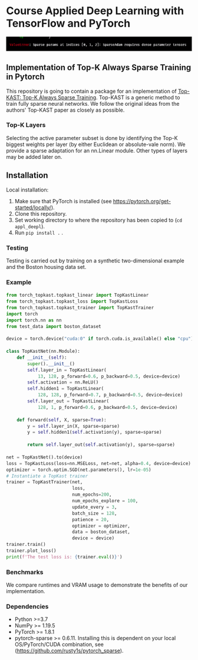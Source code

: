 # Course Applied Deep Learning with TensorFlow and PyTorch

![img](figs/srsly_wtf.png)
## Implementation of Top-K Always Sparse Training in Pytorch

This repository is going to contain a package for an implementation of [Top-KAST: Top-K Always Sparse Training](https://arxiv.org/abs/2106.03517v1). Top-KAST is a generic method to train fully sparse neural networks. We follow the original ideas from the authors' Top-KAST paper as closely as possible.

### Top-K Layers

Selecting the active parameter subset is done by identifying the Top-K biggest weights per layer (by either Euclidean or absolute-vale norm). We provide a sparse adaptation for an nn.Linear module. Other types of layers may be added later on.

## Installation

Local installation:
1. Make sure that PyTorch is installed (see https://pytorch.org/get-started/locally/).
2. Clone this repository.
3. Set working directory to where the repository has been copied to (`cd appl_deepl`).
4. Run `pip install .` .
### Testing

Testing is carried out by training on a synthetic two-dimensional example and the Boston housing data set.

### Example

```py
from torch_topkast.topkast_linear import TopKastLinear
from torch_topkast.topkast_loss import TopKastLoss
from torch_topkast.topkast_trainer import TopKastTrainer
import torch
import torch.nn as nn
from test_data import boston_dataset

device = torch.device("cuda:0" if torch.cuda.is_available() else "cpu")

class TopKastNet(nn.Module):
    def __init__(self):
        super().__init__()
        self.layer_in = TopKastLinear(
            13, 128, p_forward=0.6, p_backward=0.5, device=device)
        self.activation = nn.ReLU()
        self.hidden1 = TopKastLinear(
            128, 128, p_forward=0.7, p_backward=0.5, device=device)
        self.layer_out = TopKastLinear(
            128, 1, p_forward=0.6, p_backward=0.5, device=device)

    def forward(self, X, sparse=True):
        y = self.layer_in(X, sparse=sparse)
        y = self.hidden1(self.activation(y), sparse=sparse)
        
        return self.layer_out(self.activation(y), sparse=sparse)

net = TopKastNet().to(device)
loss = TopKastLoss(loss=nn.MSELoss, net=net, alpha=0.4, device=device)
optimizer = torch.optim.SGD(net.parameters(), lr=1e-05)
# Instantiate a TopKast trainer
trainer = TopKastTrainer(net,
                         loss,
                         num_epochs=200,
                         num_epochs_explore = 100,
                         update_every = 3,
                         batch_size = 128,
                         patience = 20,
                         optimizer = optimizer,
                         data = boston_dataset,
                         device = device)
trainer.train()
trainer.plot_loss()
print(f'The test loss is: {trainer.eval()}')
```

### Benchmarks

We compare runtimes and VRAM usage to demonstrate the benefits of our implementation.
### Dependencies

- Python >=3.7 
- NumPy >= 1.19.5
- PyTorch >= 1.8.1
- pytorch-sparse >= 0.6.11. Installing this is dependent on your local OS/PyTorch/CUDA combination, see (https://github.com/rusty1s/pytorch_sparse).
